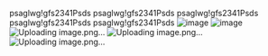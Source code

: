 psaglwg!gfs2341Psds
psaglwg!gfs2341Psds
psaglwg!gfs2341Psds
psaglwg!gfs2341Psds
psaglwg!gfs2341Psds
![image](https://github.com/Wylenaik/Python-test/assets/127734830/3f9bec8e-85f4-4ad0-bdc9-4d390c4e38fa)
![image](https://github.com/Wylenaik/Python-test/assets/127734830/2f1687a3-3e6d-4d7c-8b0d-27ca3d25f40c)
![Uploading image.png…]()
![Uploading image.png…]()
![Uploading image.png…]()
